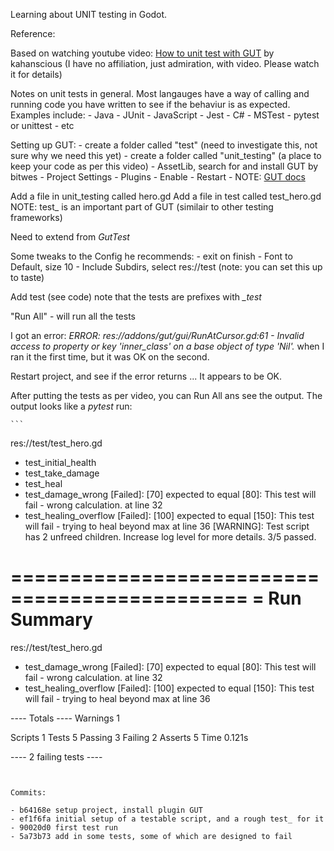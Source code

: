 

Learning about UNIT testing in Godot.  

Reference:
	
Based on watching youtube video: [How to unit test with GUT](https://www.youtube.com/watch?v=h5HmdD0cAps)  by kahanscious
(I have no affiliation, just admiration, with video. Please watch it for details)


Notes on unit tests in general.  Most langauges have a way of calling and running code you have written to see if the behaviur is as expected.
Examples include:
	- Java - JUnit
	- JavaScript - Jest
	- C# - MSTest
	- pytest or unittest
	- etc

Setting up GUT:
	- create a folder called "test"  (need to investigate this, not sure why we need this yet)
	- create a folder called "unit_testing" (a place to keep your code as per this video)
	- AssetLib, search for and install GUT by bitwes
	- Project Settings - Plugins - Enable 
	- Restart
	- NOTE:  [GUT docs](https://gut.readthedocs.io/en/v9.4.0/)

Add a file in unit_testing called hero.gd
Add a file in test called test_hero.gd
NOTE: test_ is an important part of GUT (similair to other testing frameworks)

Need to extend from *GutTest*

Some tweaks to the Config he recommends:
	- exit on finish
	- Font to Default, size 10
	- Include Subdirs, select res://test (note:  you can set this up to taste)

Add test (see code) note that the tests are prefixes with *_test*  

"Run All"  - will run all the tests

I got an error: *ERROR: res://addons/gut/gui/RunAtCursor.gd:61 - Invalid access to property or key 'inner_class' on a base object of type 'Nil'.*
when I ran it the first time, but it was OK on the second.  

Restart project, and see if the error returns ...  It appears to be OK.



After putting the tests as per video, you can Run All ans see the output.
The output looks like a *pytest* run:
	
	```
	

res://test/test_hero.gd
* test_initial_health
* test_take_damage
* test_heal
* test_damage_wrong
	[Failed]:  [70] expected to equal [80]:  This test will fail - wrong calculation.
	  at line 32
* test_healing_overflow
	[Failed]:  [100] expected to equal [150]:  This test will fail - trying to heal beyond max
	  at line 36
[WARNING]:  Test script has 2 unfreed children.  Increase log level for more details.
3/5 passed.




==============================================
= Run Summary
==============================================

res://test/test_hero.gd
- test_damage_wrong
	[Failed]:  [70] expected to equal [80]:  This test will fail - wrong calculation.
		  at line 32
- test_healing_overflow
	[Failed]:  [100] expected to equal [150]:  This test will fail - trying to heal beyond max
		  at line 36

---- Totals ----
Warnings          1

Scripts           1
Tests             5
  Passing         3
  Failing         2
Asserts           5
Time              0.121s


---- 2 failing tests ----

```


Commits:
	
- b64168e setup project, install plugin GUT
- ef1f6fa initial setup of a testable script, and a rough test_ for it
- 90020d0 first test run
- 5a73b73 add in some tests, some of which are designed to fail
